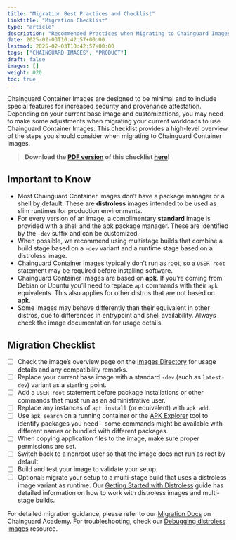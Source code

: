 ```yaml
---
title: "Migration Best Practices and Checklist"
linktitle: "Migration Checklist"
type: "article"
description: "Recommended Practices when Migrating to Chainguard Images"
date: 2025-02-03T10:42:57+00:00
lastmod: 2025-02-03T10:42:57+00:00
tags: ["CHAINGUARD IMAGES", "PRODUCT"]
draft: false
images: []
weight: 020
toc: true
---
```


Chainguard Container Images are designed to be minimal and to include special features for increased security and provenance attestation. Depending on your current base image and customizations, you may need to make some adjustments when migrating your current workloads to use Chainguard Container Images. This checklist provides a high-level overview of the steps you should consider when migrating to Chainguard Container Images. 

> **Download the [PDF version](/downloads/migrating-to-chainguard-images.pdf) of this checklist [here](/downloads/migrating-to-chainguard-images.pdf)!**

## Important to Know

 - Most Chainguard Container Images don’t have a package manager or a shell by default. These are **distroless** images intended to be used as slim runtimes for production environments.
 - For every version of an image, a complimentary **standard** image is provided with a shell and the apk package manager. These are identified by the `-dev` suffix and can be customized.
 - When possible, we recommend using multistage builds that combine a build stage based on a `-dev` variant and a runtime stage based on a distroless image.
 - Chainguard Container Images typically don’t run as root, so a `USER root` statement may be required before installing software.
 - Chainguard Container Images are based on **apk**. If you’re coming from Debian or Ubuntu you’ll need to replace `apt` commands with their `apk` equivalents. This also applies for other distros that are not based on **apk**.
 - Some images may behave differently than their equivalent in other distros, due to differences in entrypoint and shell availability. Always check the image documentation for usage details.

## Migration Checklist
- [ ] Check the image’s overview page on the [Images Directory](https://images.chainguard.dev) for usage details and any compatibility remarks.
- [ ] Replace your current base image with a standard `-dev` (such as `latest-dev`) variant as a starting point.
- [ ] Add a `USER root` statement before package installations or other commands that must run as an administrative user.
- [ ] Replace any instances of `apt install` (or equivalent) with `apk add`.
- [ ] Use `apk search` on a running container or the [APK Explorer](https://apk.dag.dev/) tool to identify packages you need – some commands might be available with different names or bundled with different packages.
- [ ] When copying application files to the image, make sure proper permissions are set.
- [ ] Switch back to a nonroot user so that the image does not run as root by default.
- [ ] Build and test your image to validate your setup.
- [ ] Optional: migrate your setup to a multi-stage build that uses a distroless image variant as runtime. Our [Getting Started with Distroless](https://edu.chainguard.dev/chainguard/chainguard-images/about/getting-started-distroless/) guide has detailed information on how to work with distroless images and multi-stage builds.

For detailed migration guidance, please refer to our [Migration Docs](https://edu.chainguard.dev/chainguard/migration/) on Chainguard Academy. For troubleshooting, check our [Debugging distroless Images](https://edu.chainguard.dev/chainguard/chainguard-images/troubleshooting/debugging-distroless-images/) resource.
